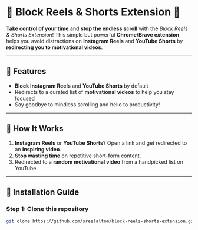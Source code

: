 # 🚫 **Block Reels & Shorts Extension** 🚫

**Take control of your time** and **stop the endless scroll** with the _Block Reels & Shorts Extension_! This simple but powerful **Chrome/Brave extension** helps you avoid distractions on **Instagram Reels** and **YouTube Shorts** by **redirecting you to motivational videos**.

---

## 🎯 **Features**

- **Block Instagram Reels** and **YouTube Shorts** by default
- Redirects to a curated list of **motivational videos** to help you stay focused
- Say goodbye to mindless scrolling and hello to productivity!

---

## 🧠 **How It Works**

1. **Instagram Reels** or **YouTube Shorts**? Open a link and get redirected to an **inspiring video**.
2. **Stop wasting time** on repetitive short-form content.
3. Redirected to a **random motivational video** from a handpicked list on YouTube.

---

## 🔧 **Installation Guide**

### Step 1: Clone this repository

```bash
git clone https://github.com/sreelaltom/block-reels-shorts-extension.git
```
